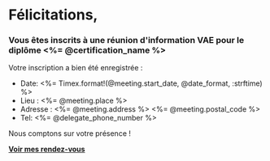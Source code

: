 [SUJET]: # (<%= @username %>, vous êtes inscrit à une réunion d'information)

# Félicitations,

### Vous êtes inscrits à une réunion d'information VAE pour le diplôme <%= @certification_name %>

Votre inscription a bien été enregistrée :

- Date: <%= Timex.format!(@meeting.start_date, @date_format, :strftime) %>
- Lieu : <%= @meeting.place %>
- Adresse : <%= @meeting.address %> <%= @meeting.postal_code %>
- Tel: <%= @delegate_phone_number %>

Nous comptons sur votre présence !

**[Voir mes rendez-vous](<%= @url %>)**
